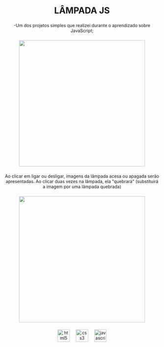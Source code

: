 <h1 align="center">LÂMPADA JS</h1>

###

<p align="center">-Um dos projetos simples que realizei durante o aprendizado sobre JavaScript;</p>

###

<div align="center">
  <img height="410" src="https://github.com/user-attachments/assets/6e8b4b61-6dff-445c-ae85-ad23c3714ef7"  />
</div>

###

<p align="center">Ao clicar em ligar ou desligar, imagens da lâmpada acesa ou apagada serão apresentadas. Ao clicar duas vezes na lâmpada, ela "quebrará" (substituirá a imagem por uma lâmpada quebrada)</p>

###

<div align="center">
  <img height="410" src="https://github.com/user-attachments/assets/11009f83-3a1a-4d8f-baee-80b00a9d5ebd"  />
</div>

###

<div align="center">
  <img src="https://cdn.jsdelivr.net/gh/devicons/devicon/icons/html5/html5-original.svg" height="40" alt="html5 logo"  />
  <img width="12" />
  <img src="https://cdn.jsdelivr.net/gh/devicons/devicon/icons/css3/css3-original.svg" height="40" alt="css3 logo"  />
  <img width="12" />
  <img src="https://cdn.jsdelivr.net/gh/devicons/devicon/icons/javascript/javascript-original.svg" height="40" alt="javascript logo"  />
</div>

###

###
